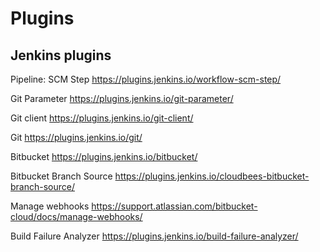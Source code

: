 # Plugins


## Jenkins plugins

Pipeline: SCM Step
https://plugins.jenkins.io/workflow-scm-step/

Git Parameter
https://plugins.jenkins.io/git-parameter/

Git client
https://plugins.jenkins.io/git-client/

Git
https://plugins.jenkins.io/git/

Bitbucket
https://plugins.jenkins.io/bitbucket/

Bitbucket Branch Source
https://plugins.jenkins.io/cloudbees-bitbucket-branch-source/

Manage webhooks
https://support.atlassian.com/bitbucket-cloud/docs/manage-webhooks/


Build Failure Analyzer 
https://plugins.jenkins.io/build-failure-analyzer/
